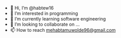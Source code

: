 - 👋 Hi, I’m @habtew16
- 👀 I’m interested in programming
- 🌱 I’m currently learning software engineering
- 💞️ I’m looking to collaborate on ...
- 📫 How to reach mehabtamuwolde96@gmail.com

<!---
habtew16/habtew16 is a ✨ special ✨ repository because its `README.md` (this file) appears on your GitHub profile.
You can click the Preview link to take a look at your changes.
--->
